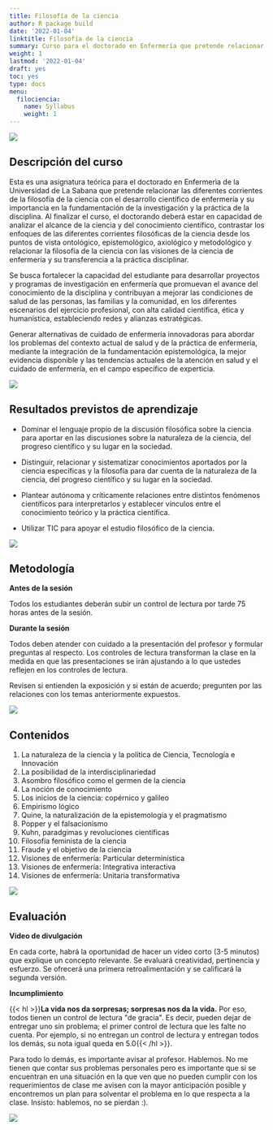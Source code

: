 ```yaml
---
title: Filosofía de la ciencia
author: R package build
date: '2022-01-04'
linktitle: Filosofía de la ciencia
summary: Curso para el doctorado en Enfermería que pretende relacionar las diferentes corrientes de la filosofía de la ciencia con el desarrollo científico de enfermería y su importancia en la fundamentación de la investigación y la práctica de la esta disciplina. 
weight: 1
lastmod: '2022-01-04'
draft: yes
toc: yes
type: docs
menu:
  filociencia:
    name: Syllabus
    weight: 1
---
```


![](/courses/hfc/_index_files/12.jpg)

##  Descripción del curso


Esta es una asignatura teórica para el doctorado en Enfermerìa de la Universidad de La Sabana que pretende relacionar las diferentes corrientes de la filosofía de la ciencia con el desarrollo científico de enfermería y su importancia en la fundamentación de la investigación y la práctica de la disciplina. Al finalizar el curso, el doctorando deberá estar en capacidad de analizar el alcance de la ciencia y del conocimiento científico, contrastar los enfoques de las diferentes corrientes filosóficas de la ciencia desde los puntos de vista ontológico, epistemológico, axiológico y metodológico y relacionar la filosofía de la ciencia con las visiones de la ciencia de enfermería y su transferencia a la práctica disciplinar.


Se busca fortalecer la capacidad del estudiante para desarrollar proyectos y programas de investigación en enfermería que promuevan el avance del conocimiento de la disciplina y contribuyan a mejorar las condiciones de salud de las personas, las familias y la comunidad, en los diferentes escenarios del ejercicio profesional, con alta calidad científica, ética y humanística, estableciendo redes y alianzas estratégicas.


Generar alternativas de cuidado de enfermería    innovadoras para abordar los problemas del contexto actual de salud y de la práctica de enfermería, mediante la integración de la fundamentación epistemológica, la mejor evidencia disponible y las tendencias actuales de   la atención en salud y el cuidado de enfermería, en el campo específico de experticia.


![](/courses/hfc/_index_files/borde.jpg)

## Resultados previstos de aprendizaje


- Dominar el lenguaje propio de la discusión filosófica sobre la ciencia para aportar en las discusiones sobre la naturaleza de la ciencia, del progreso científico y su lugar en la sociedad.

- Distinguir, relacionar y sistematizar conocimientos aportados por la ciencia específicas y la filosofía para dar cuenta de la naturaleza de la ciencia, del progreso científico y su lugar en la sociedad.

- Plantear autónoma y críticamente relaciones entre distintos fenómenos científicos para interpretarlos y establecer vínculos entre el conocimiento teórico y la práctica científica.

- Utilizar TIC para apoyar el estudio filosófico de la ciencia.


![](/courses/hfc/_index_files/borde.jpg)


## Metodología

**Antes de la sesión**

Todos los estudiantes deberán subir un control de lectura por tarde 75 horas antes de la sesión.

**Durante la sesión**

Todos deben atender con cuidado a la presentación del profesor y formular preguntas al respecto. Los controles de lectura transforman la clase en la medida en que las presentaciones se irán ajustando a lo que ustedes reflejen en los controles de lectura.

Revisen si entienden la exposición y si están de acuerdo; pregunten por las relaciones con los temas anteriormente expuestos.

![](/courses/hfc/_index_files/borde.jpg)

## Contenidos


1. La naturaleza de la ciencia y la política de Ciencia, Tecnología e Innovación
1. La posibilidad de la interdisciplinariedad
1. Asombro filosófico como el germen de la ciencia
1. La noción de conocimiento
1. Los inicios de la ciencia: copérnico y galileo
1. Empirismo lógico
1. Quine, la naturalización de la epistemología y el pragmatismo
1. Popper y el falsacionismo
1. Kuhn, paradgimas y revoluciones científicas
1. Filosofía feminista de la ciencia
1. Fraude y el objetivo de la ciencia
1. Visiones de enfermería: Particular determinística
1. Visiones de enfermería: Integrativa interactiva
1. Visiones de enfermería: Unitaria transformativa


![](/courses/hfc/_index_files/borde.jpg)

## Evaluación



**Video de divulgación**

En cada corte, habrá la oportunidad de hacer un video corto (3-5 minutos) que explique un concepto relevante. Se evaluará creatividad, pertinencia y esfuerzo. Se ofrecerá una primera retroalimentación y se calificará la segunda versión. 

**Incumplimiento**

{{< hl >}}**La vida nos da sorpresas; sorpresas nos da la vida.**  Por eso, todos tienen un control de lectura "de gracia". Es decir, pueden dejar de entregar uno sin problema; el primer control de lectura que les falte no cuenta. Por ejemplo, si no entregan un control de lectura y entregan todos los demás, su nota igual queda en 5.0{{< /hl >}}.

Para todo lo demás, es importante avisar al profesor. Hablemos. No me tienen que contar sus problemas personales pero es importante que si se encuentran en una situación en la que ven que no pueden cumplir con los requerimientos de clase me avisen con la mayor anticipación posible y encontremos un plan para solventar el problema en lo que respecta a la clase. Insisto: hablemos, no se pierdan :).


![](/courses/hfc/_index_files/borde.jpg)

